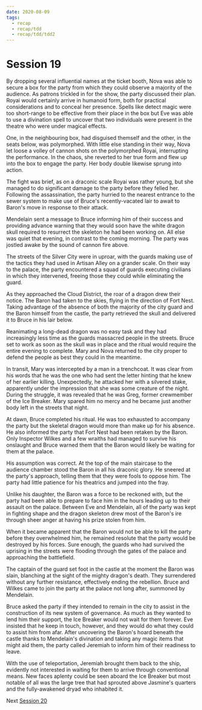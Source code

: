 ```yaml
---
date: 2020-08-09
tags:
  - recap
  - recap/tdd
  - recap/tdd/tdd2
---
```

# Session 19

By dropping several influential names at the ticket booth, Nova was able to secure a box for the party from which they could observe a majority of the audience. As patrons trickled in for the show, the party discussed their plan. Royai would certainly arrive in humanoid form, both for practical considerations and to conceal her presence. Spells like detect magic were too short-range to be effective from their place in the box but Eve was able to use a divination spell to uncover that two individuals were present in the theatre who were under magical effects.

One, in the neighbouring box, had disguised themself and the other, in the seats below, was polymorphed. With little else standing in their way, Nova let loose a volley of cannon shots on the polymorphed Royai, interrupting the performance. In the chaos, she reverted to her true form and flew up into the box to engage the party. Her body double likewise sprung into action.

The fight was brief, as on a draconic scale Royai was rather young, but she managed to do significant damage to the party before they felled her. Following the assassination, the party hurried to the nearest entrance to the sewer system to make use of Bruce's recently-vacated lair to await to Baron's move in response to their attack.

Mendelain sent a message to Bruce informing him of their success and providing advance warning that they would soon have the white dragon skull required to resurrect the skeleton he had been working on. All else was quiet that evening, in contrast to the coming morning. The party was jostled awake by the sound of cannon fire above.

The streets of the Silver City were in uproar, with the guards making use of the tactics they had used in Artisan Alley on a grander scale. On their way to the palace, the party encountered a squad of guards executing civilians in which they intervened, freeing those they could while eliminating the guard.

As they approached the Cloud District, the roar of a dragon drew their notice. The Baron had taken to the skies, flying in the direction of Fort Nest. Taking advantage of the absence of both the majority of the city guard and the Baron himself from the castle, the party retrieved the skull and delivered it to Bruce in his lair below.

Reanimating a long-dead dragon was no easy task and they had increasingly less time as the guards massacred people in the streets. Bruce set to work as soon as the skull was in place and the ritual would require the entire evening to complete. Mary and Nova returned to the city proper to defend the people as best they could in the meantime.

In transit, Mary was intercepted by a man in a trenchcoat. It was clear from his words that he was the one who had sent the letter hinting that he knew of her earlier killing. Unexpectedly, he attacked her with a silvered stake, apparently under the impression that she was some creature of the night. During the struggle, it was revealed that he was Greg, former crewmember of the Ice Breaker. Mary spared him no mercy and he became just another body left in the streets that night.

At dawn, Bruce completed his ritual. He was too exhausted to accompany the party but the skeletal dragon would more than make up for his absence. He also informed the party that Fort Nest had been retaken by the Baron. Only Inspector Wilkes and a few wraiths had managed to survive his onslaught and Bruce warned them that the Baron would likely be waiting for them at the palace.

His assumption was correct. At the top of the main staircase to the audience chamber stood the Baron in all his draconic glory. He sneered at the party's approach, telling them that they were fools to oppose him. The party had little patience for his theatrics and jumped into the fray.

Unlike his daughter, the Baron was a force to be reckoned with, but the party had been able to prepare to face him in the hours leading up to their assault on the palace. Between Eve and Mendelain, all of the party was kept in fighting shape and the dragon skeleton drew most of the Baron's ire through sheer anger at having his prize stolen from him.

When it became apparent that the Baron would not be able to kill the party before they overwhelmed him, he remained resolute that the party would be destroyed by his forces. Sure enough, the guards who had survived the uprising in the streets were flooding through the gates of the palace and approaching the battlefield.

The captain of the guard set foot in the castle at the moment the Baron was slain, blanching at the sight of the mighty dragon's death. They surrendered without any further resistance, effectively ending the rebellion. Bruce and Wilkes came to join the party at the palace not long after, summoned by Mendelain.

Bruce asked the party if they intended to remain in the city to assist in the construction of its new system of governance. As much as they wanted to lend him their support, the Ice Breaker would not wait for them forever. Eve insisted that he keep in touch, however, and they would do what they could to assist him from afar. After uncovering the Baron's hoard beneath the castle thanks to Mendelain's divination and taking any magic items that might aid them, the party called Jeremiah to inform him of their readiness to leave.

With the use of teleportation, Jeremiah brought them back to the ship, evidently not interested in waiting for them to arrive through conventional means. New faces aplenty could be seen aboard the Ice Breaker but most notable of all was the large tree that had sprouted above Jasmine's quarters and the fully-awakened dryad who inhabited it.

Next
[Session 20](Recaps/Auril%20Adventures/Campaign%202%20-%20A%20Frigid%20Expedition/Session%2020.md)